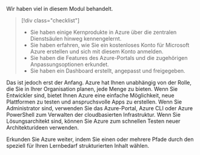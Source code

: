 Wir haben viel in diesem Modul behandelt. 

> [!div class="checklist"]
> * Sie haben einige Kernprodukte in Azure über die zentralen Dienstsäulen hinweg kennengelernt.
> * Sie haben erfahren, wie Sie ein kostenloses Konto für Microsoft Azure erstellen und sich mit diesem Konto anmelden. 
> * Sie haben die Features des Azure-Portals und die zugehörigen Anpassungsoptionen erkundet. 
> * Sie haben ein Dashboard erstellt, angepasst und freigegeben.

Das ist jedoch erst der Anfang. Azure hat Ihnen unabhängig von der Rolle, die Sie in Ihrer Organisation planen, jede Menge zu bieten. Wenn Sie Entwickler sind, bietet Ihnen Azure eine einfache Möglichkeit, neue Plattformen zu testen und anspruchsvolle Apps zu erstellen. Wenn Sie Administrator sind, verwenden Sie das Azure-Portal, Azure CLI oder Azure PowerShell zum Verwalten der cloudbasierten Infrastruktur. Wenn Sie Lösungsarchitekt sind, können Sie Azure zum schnellen Testen neuer Architekturideen verwenden.

Erkunden Sie Azure weiter, indem Sie einen oder mehrere Pfade durch den speziell für Ihren Lernbedarf strukturierten Inhalt wählen.